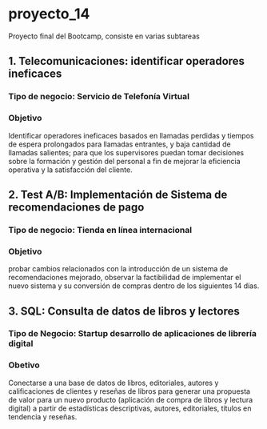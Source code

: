 # proyecto_14
Proyecto final del Bootcamp, consiste en varias subtareas

## __1. Telecomunicaciones: identificar operadores ineficaces__
### Tipo de negocio: Servicio de Telefonía Virtual

### Objetivo 
Identificar operadores ineficaces basados en llamadas perdidas y tiempos de espera prolongados para llamadas entrantes, y baja cantidad de llamadas salientes; para que los supervisores puedan tomar decisiones sobre la formación y gestión del personal a fin de mejorar la eficiencia operativa y la satisfacción del cliente.

## 2. Test A/B: Implementación de Sistema de recomendaciones de pago
### Tipo de negocio: Tienda en línea internacional
### Objetivo
probar cambios relacionados con la introducción de un sistema de recomendaciones mejorado, observar la factibilidad de implementar el nuevo sistema y su conversión de compras dentro de los siguientes 14 días.


## 3. SQL: Consulta de datos de libros y lectores
### Tipo de Negocio: Startup desarrollo de aplicaciones de librería digital
### Obetivo
Conectarse a una base de datos de libros, editoriales, autores y calificaciones de clientes y reseñas de libros para generar una propuesta de valor para un nuevo producto (aplicación de compra de libros y lectura digital) a partir de estadísticas descriptivas, autores, editoriales, títulos en tendencia y reseñas.
